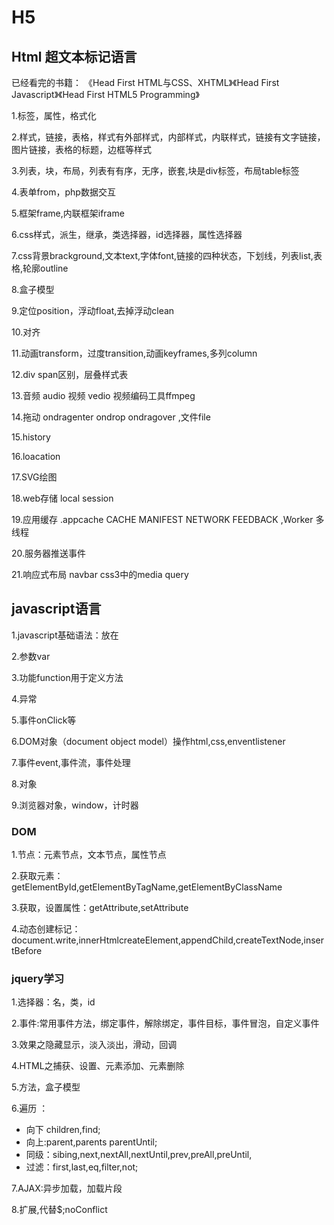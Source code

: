 # H5
## Html 超文本标记语言
已经看完的书籍：
《Head First HTML与CSS、XHTML》《Head First Javascript》《Head First HTML5 Programming》


1.标签，属性，格式化

2.样式，链接，表格，样式有外部样式，内部样式，内联样式，链接有文字链接，图片链接，表格的标题，边框等样式

3.列表，块，布局，列表有有序，无序，嵌套,块是div标签，布局table标签

4.表单from，php数据交互

5.框架frame,内联框架iframe

6.css样式，派生，继承，类选择器，id选择器，属性选择器

7.css背景brackground,文本text,字体font,链接的四种状态，下划线，列表list,表格,轮廓outline

8.盒子模型

9.定位position，浮动float,去掉浮动clean

10.对齐

11.动画transform，过度transition,动画keyframes,多列column

12.div span区别，层叠样式表

13.音频 audio 视频 vedio 视频编码工具ffmpeg

14.拖动 ondragenter ondrop ondragover ,文件file

15.history

16.loacation

17.SVG绘图

18.web存储 local session

19.应用缓存 .appcache CACHE MANIFEST NETWORK FEEDBACK ,Worker 多线程

20.服务器推送事件

21.响应式布局 navbar css3中的media query

## javascript语言
1.javascript基础语法：放在<script></script>

2.参数var

3.功能function用于定义方法

4.异常

5.事件onClick等

6.DOM对象（document object model）操作html,css,enventlistener

7.事件event,事件流，事件处理

8.对象

9.浏览器对象，window，计时器


### DOM
1.节点：元素节点，文本节点，属性节点

2.获取元素：getElementById,getElementByTagName,getElementByClassName

3.获取，设置属性：getAttribute,setAttribute

4.动态创建标记：document.write,innerHtmlcreateElement,appendChild,createTextNode,insertBefore

### jquery学习
1.选择器：名，类，id

2.事件:常用事件方法，绑定事件，解除绑定，事件目标，事件冒泡，自定义事件

3.效果之隐藏显示，淡入淡出，滑动，回调

4.HTML之捕获、设置、元素添加、元素删除

5.方法，盒子模型

6.遍历 ：

* 向下 children,find;
* 向上:parent,parents parentUntil;
* 同级：sibing,next,nextAll,nextUntil,prev,preAll,preUntil,
* 过滤：first,last,eq,filter,not;

7.AJAX:异步加载，加载片段

8.扩展,代替$;noConflict
